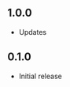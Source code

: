 <!-- https://developers.home-assistant.io/docs/add-ons/presentation#keeping-a-changelog -->

## 1.0.0

- Updates

## 0.1.0

- Initial release
